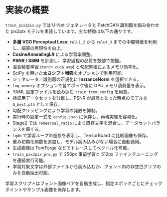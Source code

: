 # 実装の概要

`train_pix2pix.py` では U-Net ジェネレータと PatchGAN 識別器を組み合わせた pix2pix モデルを実装しています。主な特徴は以下の通りです。

- **多層 VGG Perceptual Loss**: `relu1_2` から `relu4_3` までの中間特徴を利用し、細部の再現性を向上。
- **CosineAnnealingLR** による学習率調整。
- **PSNR / SSIM** を計測し、学習過程の品質を数値で把握。
- 混合精度学習 (`torch.cuda.amp`) と勾配累積によるメモリ効率化。
- SciPy を用いた**太さシフト増強**をオプションで利用可能。
- ジェネレータ／識別器の正規化に **InstanceNorm** を選択できる。
- `log_memory` オプションで各エポック後に GPU メモリ消費量を表示。
- YAML 設定ファイルを読み込む `train_from_config` を用意。
- 検証用データセットを分離し、PSNR が最高となった時点のモデルを `G_best.pth` として保存。
- 勾配クリッピングにより学習の発散を抑制。
- 実行時の設定一式を ``config.json`` に保存し、再現実験を容易化。
- Stage2 では `rehearsal_ratio` により既存文字を混合し、データセットバランスを保てる。
- `tqdm` で学習ループの進捗を表示し、TensorBoard に比較画像も保存。
- 重み初期化関数を追加し、モデル読み込みがない場合に自動適用。
- 生成画像は FontForge などでトレースしてベクトル化可能。
- `train_pix2pix_pro.py` で 256px 事前学習と 512px ファインチューニングを連続実行可能。
- 学習対象文字は外部ファイルから読み込むか、フォント内の非空白グリフのみを自動抽出可能。

学習スクリプトはフォント画像ペアを自動生成し、指定エポックごとにチェックポイントやサンプル画像を保存します。
